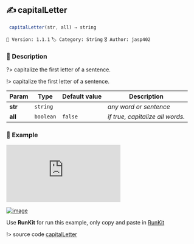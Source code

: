 ## ✍ capitalLetter 

```javascript
 capitalLetter(str, all) ⇒ string  
``` 


`📢 Version: 1.1.1`  `🏷️ Category: String` `🎖️ Author: jasp402` 

### 📝 Description 


?> capitalize the first letter of a sentence. 


!> capitalize the first letter of a sentence. 


| Param | Type | Default value | Description |
| --- | --- | --- | --- |
| **str** | `string` | ` ` | _any word or sentence_ | 
| **all** | `boolean` | ` false ` | _if true, capitalize all words._ | 



### 🧪 Example 


![LABEL](https://gist.githubusercontent.com/jasp402/baad045d810c9c22450ff33bec3e8217/raw/674c7135f93dec30cfbef482a6def3b62576a7cd/capitalLetter.js ':include :type=code')




[![image](https://user-images.githubusercontent.com/8978470/89190058-8603d500-d566-11ea-914f-284448e5a1b6.png)](https://npm.runkit.com/js-packtools) 
 
Use **RunKit** for run this example, only copy and paste in [RunKit](https://npm.runkit.com/js-packtools)


!> source code [capitalLetter](https://github.com/jasp402/js-packtools/blob/master/lib/capitalLetter.js) 

